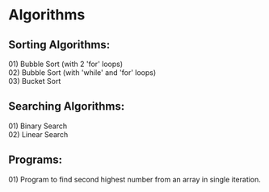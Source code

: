 # Algorithms

<h2>Sorting Algorithms:</h2>
01) Bubble Sort (with 2 'for' loops)<br>
02) Bubble Sort (with 'while' and 'for' loops)<br>
03) Bucket Sort<br>

<h2>Searching Algorithms:</h2>
01) Binary Search<br>
02) Linear Search<br>

<h2>Programs:</h2>
01) Program to find second highest number from an array in single iteration.<br>
